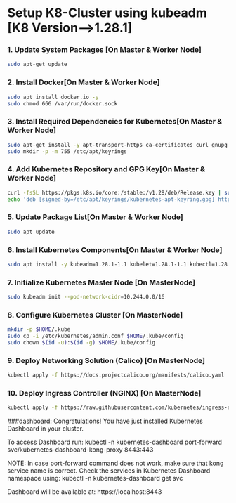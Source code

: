#  Setup K8-Cluster using kubeadm [K8 Version-->1.28.1]

### 1. Update System Packages [On Master & Worker Node]

```bash
sudo apt-get update
```

### 2. Install Docker[On Master & Worker Node]

```bash
sudo apt install docker.io -y
sudo chmod 666 /var/run/docker.sock
```

### 3. Install Required Dependencies for Kubernetes[On Master & Worker Node]

```bash
sudo apt-get install -y apt-transport-https ca-certificates curl gnupg
sudo mkdir -p -m 755 /etc/apt/keyrings
```

### 4. Add Kubernetes Repository and GPG Key[On Master & Worker Node]

```bash
curl -fsSL https://pkgs.k8s.io/core:/stable:/v1.28/deb/Release.key | sudo gpg --dearmor -o /etc/apt/keyrings/kubernetes-apt-keyring.gpg
echo 'deb [signed-by=/etc/apt/keyrings/kubernetes-apt-keyring.gpg] https://pkgs.k8s.io/core:/stable:/v1.28/deb/ /' | sudo tee /etc/apt/sources.list.d/kubernetes.list
```

### 5. Update Package List[On Master & Worker Node]

```bash
sudo apt update
```

### 6. Install Kubernetes Components[On Master & Worker Node]

```bash
sudo apt install -y kubeadm=1.28.1-1.1 kubelet=1.28.1-1.1 kubectl=1.28.1-1.1
```

### 7. Initialize Kubernetes Master Node [On MasterNode]

```bash
sudo kubeadm init --pod-network-cidr=10.244.0.0/16
```

### 8. Configure Kubernetes Cluster [On MasterNode]

```bash
mkdir -p $HOME/.kube
sudo cp -i /etc/kubernetes/admin.conf $HOME/.kube/config
sudo chown $(id -u):$(id -g) $HOME/.kube/config
```

### 9. Deploy Networking Solution (Calico) [On MasterNode]

```bash
kubectl apply -f https://docs.projectcalico.org/manifests/calico.yaml
```

### 10. Deploy Ingress Controller (NGINX) [On MasterNode]

```bash
kubectl apply -f https://raw.githubusercontent.com/kubernetes/ingress-nginx/controller-v0.49.0/deploy/static/provider/baremetal/deploy.yaml
```


###dashboard:
Congratulations! You have just installed Kubernetes Dashboard in your cluster.

To access Dashboard run:
  kubectl -n kubernetes-dashboard port-forward svc/kubernetes-dashboard-kong-proxy 8443:443

NOTE: In case port-forward command does not work, make sure that kong service name is correct.
      Check the services in Kubernetes Dashboard namespace using:
        kubectl -n kubernetes-dashboard get svc

Dashboard will be available at:
  https://localhost:8443
